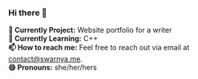 ### Hi there 👋

<!--
**Swarnya246/swarnya246** is a ✨ _special_ ✨ repository because its `README.md` (this file) appears on your GitHub profile.
- 🤔 I’m looking for help with ...
- 💬 Ask me about ...
- 👯 I’m looking to collaborate on ...
- ⚡ Fun fact: I once ate 6.28 slices of pie on pi day.
-->

**🔭 Currently Project:** Website portfolio for a writer<br>
**🌱 Currently Learning:** C++<br>
**📫 How to reach me:** Feel free to reach out via email at contact@swarnya.me.<br>
**😄 Pronouns:** she/her/hers
